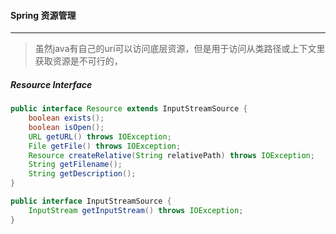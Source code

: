#### Spring 资源管理

---

> 虽然java有自己的uri可以访问底层资源，但是用于访问从类路径或上下文里获取资源是不可行的，



##### Resource Interface

~~~java
public interface Resource extends InputStreamSource {
    boolean exists();
    boolean isOpen();
    URL getURL() throws IOException;
    File getFile() throws IOException;
    Resource createRelative(String relativePath) throws IOException;
    String getFilename();
    String getDescription();
}
~~~

~~~java
public interface InputStreamSource {
    InputStream getInputStream() throws IOException;
}
~~~

